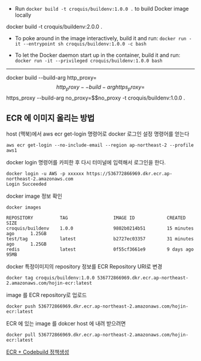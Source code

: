 
* Run `docker build -t croquis/buildenv:1.0.0 .` to build Docker image locally

docker build -t croquis/buildenv:2.0.0 .

* To poke around in the image interactively, build it and run:
`docker run -it --entrypoint sh croquis/buildenv:1.0.0 -c bash`

* To let the Docker daemon start up in the container, build it and run:
`docker run -it --privileged croquis/buildenv:1.0.0 bash`


----

docker build --build-arg http_proxy=$$http_proxy --build-arg https_proxy=$$https_proxy --build-arg no_proxy=$$no_proxy -t croquis/buildenv:1.0.0 .


## ECR 에 이미지 올리는 방법
host (맥북)에서 aws ecr get-login 명령어로 docker 로그인 설정 명령어를 얻는다
```
aws ecr get-login --no-include-email --region ap-northeast-2 --profile aws1
```

docker login 명령어를 카피한 후 다시 터미널에 입력해서 로그인을 한다.
```
docker login -u AWS -p xxxxxx https://536772866969.dkr.ecr.ap-northeast-2.amazonaws.com
Login Succeeded
```

docker image 정보 확인
```
docker images

REPOSITORY          TAG                 IMAGE ID            CREATED             SIZE
croquis/buildenv    1.0.0               9802b0214b51        15 minutes ago      1.25GB
test/tag            latest              b2727ec03357        31 minutes ago      1.25GB
redis               latest              0f55cf3661e9        9 days ago          95MB
```

docker 특정이미지의 repository 정보를 ECR Repository URI로 변경
```
docker tag croquis/buildenv:1.0.0 536772866969.dkr.ecr.ap-northeast-2.amazonaws.com/hojin-ecr:latest

```


image 를 ECR repository로 업로드
```
docker push 536772866969.dkr.ecr.ap-northeast-2.amazonaws.com/hojin-ecr:latest
```

ECR 에 있는 image 를 dokcer host 에 내려 받으려면
```
docker pull 536772866969.dkr.ecr.ap-northeast-2.amazonaws.com/hojin-ecr:latest
```


[ECR + Codebuild 정책생성](https://docs.aws.amazon.com/ko_kr/codebuild/latest/userguide/sample-ecr.html)

